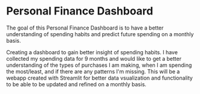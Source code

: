 # Personal Finance Dashboard 

The goal of this Personal Finance Dashboard is to have a better understanding of spending habits and predict future spending on a monthly basis. 



Creating a dashboard to gain better insight of spending habits. 
I have collected my spending data for 9 months and would like to get a better understanding of the types of purchases I am making, when I am spending the most/least, and if there are any patterns I'm missing. 
This will be a webapp created with Streamlit for better data vsualization and functionality to be able to be updated and refined on a monthly basis. 
